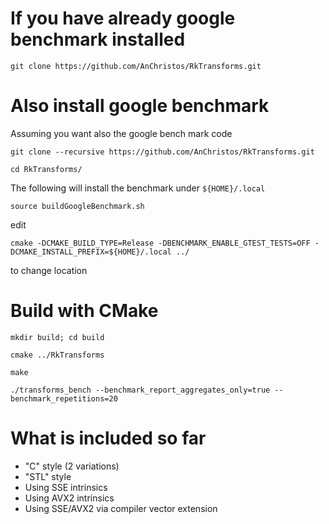 
# If you have already google benchmark installed

``git clone https://github.com/AnChristos/RkTransforms.git``

# Also install google benchmark 
Assuming you want also the google bench mark code

``git clone --recursive https://github.com/AnChristos/RkTransforms.git``

``cd RkTransforms/``


The following will install the benchmark under `${HOME}/.local`

``source buildGoogleBenchmark.sh``

edit

``cmake -DCMAKE_BUILD_TYPE=Release -DBENCHMARK_ENABLE_GTEST_TESTS=OFF -DCMAKE_INSTALL_PREFIX=${HOME}/.local ../ ``

to change location


# Build with CMake 

``mkdir build; cd build``

``cmake ../RkTransforms``

``make``

``./transforms_bench --benchmark_report_aggregates_only=true --benchmark_repetitions=20``

# What is included so far

- "C" style (2 variations)
- "STL" style
- Using SSE intrinsics
- Using AVX2 intrinsics
- Using SSE/AVX2 via compiler vector extension
